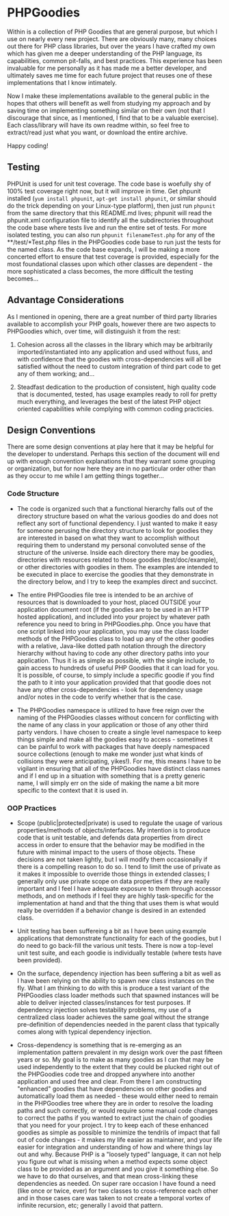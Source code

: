 # PHPGoodies

Within is a collection of PHP Goodies that are general purpose, but which I use on nearly every new project. There are obviously many, many choices out there for PHP class libraries, but over the years I have crafted my own which has given me a deeper understanding of the PHP language, its capabilities, common pit-falls, and best practices. This experience has been invaluable for me personally as it has made me a better developer, and ultimately saves me time for each future project that reuses one of these implementations that I know intimately.

Now I make these implementations available to the general public in the hopes that others will benefit as well from studying my approach and by saving time on implementing something similar on their own (not that I discourage that since, as I mentioned, I find that to be a valuable exercise). Each class/library will have its own readme within, so feel free to extract/read just what you want, or download the entire archive.

Happy coding!

## Testing

PHPUnit is used for unit test coverage. The code base is woefully shy of 100% test coverage right now, but it will improve in time. Get phpunit installed (`yum install phpunit`, `apt-get install phpunit`, or similar should do the trick depending on your Linux-type platform), then just run `phpunit` from the same directory that this README.md lives; phpunit will read the phpunit.xml configuration file to identify all the subdirectories throughout the code base where tests live and run the entire set of tests. For more isolated testing, you can also run `phpunit filenameTest.php` for any of the **/test/*Test.php files in the PHPGoodies code base to run just the tests for the named class. As the code base expands, I will be making a more concerted effort to ensure that test coverage is provided, especially for the most foundational classes upon which other classes are dependent - the more sophisticated a class becomes, the more difficult the testing becomes...


## Advantage Considerations

As I mentioned in opening, there are a great number of third party libraries available to accomplish your PHP goals, however there are two aspects to PHPGoodies which, over time, will distinguish it from the rest:

1) Cohesion across all the classes in the library which may be arbitrarily imported/instantiated into any application and used without fuss, and with confidence that the goodies with cross-dependencies will all be satisfied without the need to custom integration of third part code to get any of them working; and...

2) Steadfast dedication to the production of consistent, high quality code that is documented, tested, has usage examples ready to roll for pretty much everything, and leverages the best of the latest PHP object oriented capabilities while complying with common coding practicies.


## Design Conventions

There are some design conventions at play here that it may be helpful for the developer to understand. Perhaps this section of the document will end up with enough convention explanations that they warrant some grouping or organization, but for now here they are in no particular order other than as they occur to me while I am getting things together...


### Code Structure

* The code is organized such that a functional hierarchy falls out of the directory structure based on what the various goodies do and does not reflect any sort of functional dependency. I just wanted to make it easy for someone perusing the directory structure to look for goodies they are interested in based on what they want to accomplish without requiring them to understand my personal convoluted sense of the structure of the universe. Inside each directory there may be goodies, directories with resources related to those goodies (test/doc/example), or other directories with goodies in them. The examples are intended to be executed in place to exercise the goodies that they demonstrate in the directory below, and I try to keep the examples direct and succinct.

* The entire PHPGoodies file tree is intended to be an archive of resources that is downloaded to your host, placed OUTSIDE your application document root (if the goodies are to be used in an HTTP hosted application), and included into your project by whatever path reference you need to bring in PHPGoodies.php. Once you have that one script linked into your application, you may use the class loader methods of the PHPGoodies class to load up any of the other goodies with a relative, Java-like dotted path notation through the directory hierarchy without having to code any other directory paths into your application. Thus it is as simple as possible, with the single include, to gain access to hundreds of useful PHP Goodies that it can load for you. It is possible, of course, to simply include a specific goodie if you find the path to it into your application provided that that goodie does not have any other cross-dependencies - look for dependency usage and/or notes in the code to verify whether that is the case.

* The PHPGoodies namespace is utilized to have free reign over the naming of the PHPGoodies classes without concern for conflicting with the name of any class in your application or those of any other third party vendors. I have chosen to create a single level namespace to keep things simple and make all the goodies easy to access - sometimes it can be painful to work with packages that have deeply namespaced source collections (enough to make me wonder just what kinds of collisions they were anticipating, yikes!). For me, this means I have to be vigilant in ensuring that all of the PHPGoodies have distinct class names and if I end up in a situation with something that is a pretty generic name, I will simply err on the side of making the name a bit more specific to the context that it is used in.


### OOP Practices

* Scope (public|protected|private) is used to regulate the usage of various properties/methods of objects/interfaces. My intention is to produce code that is unit testable, and defends data properties from direct access in order to ensure that the behavior may be modified in the future with minimal impact to the users of those objects. These decisions are not taken lightly, but I will modify them occasionally if there is a compelling reason to do so. I tend to limit the use of private as it makes it impossible to override those things in extended classes; I generally only use private scope on data properties if they are really important and I feel I have adequate exposure to them through accessor methods, and on methods if I feel they are highly task-specific for the implementation at hand and that the thing that uses them is what would really be overridden if a behavior change is desired in an extended class.

* Unit testing has been suffereing a bit as I have been using example applications that demonstrate functionality for each of the goodies, but I do need to go back-fill the various unit tests. There is now a top-level unit test suite, and each goodie is individually testable (where tests have been provided).

* On the surface, dependency injection has been suffering a bit as well as I have been relying on the ability to spawn new class instances on the fly. What I am thinking to do with this is produce a test variant of the PHPGoodies class loader methods such that spawned instances will be able to deliver injected classes/instances for test purposes. If dependency injection solves testability problems, my use of a centralized class loader achieves the same goal without the strange pre-definition of dependencies needed in the parent class that typically comes along with typical dependency injection.

* Cross-dependency is something that is re-emerging as an implementation pattern prevalent in my design work over the past fifteen years or so. My goal is to make as many goodies as I can that may be used independently to the extent that they could be plucked right out of the PHPGoodies code tree and dropped anywhere into another application and used free and clear. From there I am constructing "enhanced" goodies that have dependencies on other goodies and automatically load them as needed - these would either need to remain in the PHPGoodies tree where they are in order to resolve the loading paths and such correctly, or would require some manual code changes to correct the paths if you wanted to extract just the chain of goodies that you need for your project. I try to keep each of these enhanced goodies as simple as possible to minimize the tendrils of impact that fall out of code changes - it makes my life easier as maintainer, and your life easier for integration and understanding of how and where things lay out and why. Because PHP is a "loosely typed" language, it can not help you figure out what is missing when a method expects some object class to be provided as an argument and you give it something else. So we have to do that ourselves, and that mean cross-linking these dependencies as needed. On super rare occasion I have found a need (like once or twice, ever) for two classes to cross-reference each other and in those cases care was taken to not create a temporal vortex of infinite recursion, etc; generally I avoid that pattern.




